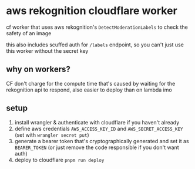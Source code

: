 # aws rekognition cloudflare worker

cf worker that uses aws rekognition's `DetectModerationLabels` to check the safety of an image

this also includes scuffed auth for `/labels` endpoint, so you can't just use this worker without the secret key

## why on workers?

CF don't charge for the compute time that's caused by waiting for the rekognition api to respond, also easier to deploy than on lambda imo

## setup

1. install wrangler & authenticate with cloudflare if you haven't already
2. define aws credentials `AWS_ACCESS_KEY_ID` and `AWS_SECRET_ACCESS_KEY` (set with `wrangler secret put`)
3. generate a bearer token that's cryptographically generated and set it as `BEARER_TOKEN` (or just remove the code responsible if you don't want auth)
4. deploy to cloudflare `pnpm run deploy`
